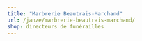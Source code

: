 ```yaml
---
title: "Marbrerie Beautrais-Marchand"
url: /janze/marbrerie-beautrais-marchand/
shop: directeurs de funérailles
---
```

